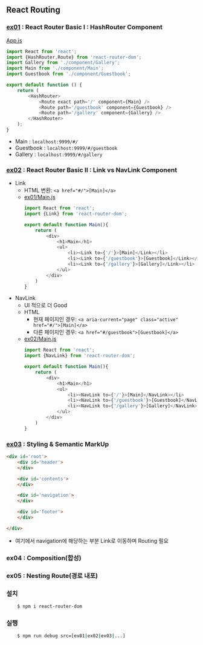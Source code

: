## React Routing

### [ex01](src/ex01) : React Router Basic I : HashRouter Component
[App.js](src/ex01/App.js)
```js
import React from 'react';
import {HashRouter,Route} from 'react-router-dom';
import Gallery from './component/Gallery';
import Main from './component/Main';
import Guestbook from './component/Guestbook';

export default function () {
    return (
        <HashRouter>
            <Route exact path='/' component={Main} />
            <Route path='/guestbook' component={Guestbook} />
            <Route path='/gallery' component={Gallery} />
        </HashRouter>
    );
}
```
* Main : ```localhost:9999/#/```
* Guestbook : ```localhost:9999/#/guestbook```
* Gallery : ```localhost:9999/#/gallery```

### [ex02](src/ex02) : React Router Basic II : Link vs NavLink Component   
* Link
    * HTML 변환: ```<a href="#/">[Main]</a>```
    * [ex01/Main.js](src/ex01/component/Main.js)
        ```js
        import React from 'react';
        import {Link} from 'react-router-dom';

        export default function Main(){
            return (
                <div>
                    <h1>Main</h1>
                    <ul>
                        <li><Link to={'/'}>[Main]</Link></li>
                        <li><Link to={'/guestbook'}>[Guestbook]</Link></li>
                        <li><Link to={'/gallery'}>[Gallery]</Link></li>
                    </ul>
                </div>
            )
        }
        ```
* NavLink
    * UI 적으로 더 Good
    * HTML
        * 현재 페이지인 경우: ```<a aria-current="page" class="active" href="#/">[Main]</a>```
        * 다른 페이지인 경우: ```<a href="#/guestbook">[Guestbook]</a>```
    * [ex02/Main.js](src/ex01/component/Main.js)
        ```js
        import React from 'react';
        import {NavLink} from 'react-router-dom';

        export default function Main(){
            return (
                <div>
                    <h1>Main</h1>
                    <ul>
                        <li><NavLink to={'/'}>[Main]</NavLink></li>
                        <li><NavLink to={'/guestbook'}>[Guestbook]</NavLink></li>
                        <li><NavLink to={'/gallery'}>[Gallery]</NavLink></li>
                    </ul>
                </div>
            )
        }
        ```

### [ex03](src/ex03) : Styling & Semantic MarkUp

```html
<div id='root'>
    <div id='header'>
    </div>

    <div id='contents'>
    </div>

    <div id='navigation'>
    </div>

    <div id='footer'>
    </div>

</div>
```
* 여기에서 navigation에 해당하는 부분 Link로 이동하며 Routing 필요

### ex04 : Composition(합성)
### ex05 : Nesting Route(경로 내포)

### 설치
``` bash
    $ npm i react-router-dom
```


### 실행
```bash
    $ npm run debug src=[ex01|ex02|ex03|...]
```